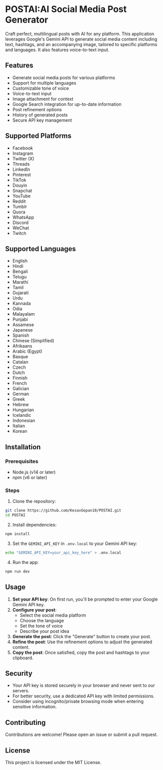
# POSTAI:AI Social Media Post Generator

Craft perfect, multilingual posts with AI for any platform. This application leverages Google's Gemini API to generate social media content including text, hashtags, and an accompanying image, tailored to specific platforms and languages. It also features voice-to-text input.

## Features

- Generate social media posts for various platforms
- Support for multiple languages
- Customizable tone of voice
- Voice-to-text input
- Image attachment for context
- Google Search integration for up-to-date information
- Post refinement options
- History of generated posts
- Secure API key management

## Supported Platforms

- Facebook
- Instagram
- Twitter (X)
- Threads
- LinkedIn
- Pinterest
- TikTok
- Douyin
- Snapchat
- YouTube
- Reddit
- Tumblr
- Quora
- WhatsApp
- Discord
- WeChat
- Twitch

## Supported Languages

- English
- Hindi
- Bengali
- Telugu
- Marathi
- Tamil
- Gujarati
- Urdu
- Kannada
- Odia
- Malayalam
- Punjabi
- Assamese
- Japanese
- Spanish
- Chinese (Simplified)
- Afrikaans
- Arabic (Egypt)
- Basque
- Catalan
- Czech
- Dutch
- Finnish
- French
- Galician
- German
- Greek
- Hebrew
- Hungarian
- Icelandic
- Indonesian
- Italian
- Korean

## Installation

### Prerequisites

- Node.js (v14 or later)
- npm (v6 or later)

### Steps

1. Clone the repository:

```bash
git clone https://github.com/KesavGopan10/POSTAI.git
cd POSTAI
```

2. Install dependencies:

```bash
npm install
```

3. Set the `GEMINI_API_KEY` in `.env.local` to your Gemini API key:

```bash
echo "GEMINI_API_KEY=your_api_key_here" > .env.local
```

4. Run the app:

```bash
npm run dev
```

## Usage

1. **Set your API key**: On first run, you'll be prompted to enter your Google Gemini API key.
2. **Configure your post**:
   - Select the social media platform
   - Choose the language
   - Set the tone of voice
   - Describe your post idea
3. **Generate the post**: Click the "Generate" button to create your post.
4. **Refine the post**: Use the refinement options to adjust the generated content.
5. **Copy the post**: Once satisfied, copy the post and hashtags to your clipboard.

## Security

- Your API key is stored securely in your browser and never sent to our servers.
- For better security, use a dedicated API key with limited permissions.
- Consider using incognito/private browsing mode when entering sensitive information.

## Contributing

Contributions are welcome! Please open an issue or submit a pull request.

## License

This project is licensed under the MIT License.

